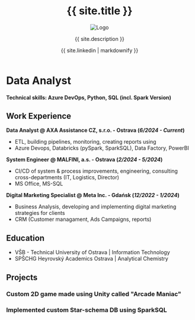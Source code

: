 <header>
  <h1>{{ site.title }}</h1>
  <img src="{{ site.logo }}" alt="Logo">
  <p>{{ site.description }}</p>
  <p>{{ site.linkedin | markdownify }}</p> <!-- Render Markdown from the config -->
</header>

# Data Analyst

#### Technical skills: Azure DevOps, Python, SQL (incl. Spark Version) 

## Work Experience
**Data Analyst @ AXA Assistance CZ, s.r.o. - Ostrava (_6/2024 - Current_)**
- ETL, building pipelines, monitoring, creating reports using 
- Azure Devops, Databricks (pySpark, SparkSQL), Data Factory, PowerBI    

**System Engineer @ MALFINI, a.s. - Ostrava (_2/2024 - 5/2024_)**
- CI/CD of system & process improvements, engineering, consulting cross-departments (IT, Logistics, Director)
- MS Office, MS-SQL
  
**Digital Marketing Specialist @ Meta Inc. - Gdańsk (_12/2022 - 1/2024_)**
- Business Analysis, developing and implementing digital marketing strategies for clients
- CRM (Customer managament, Ads Campaigns, reports)

## Education
- VŠB - Technical University of Ostrava | Information Technology
- SPŠCHG Heyrovský Academics Ostrava | Analytical Chemistry

## Projects

### Custom 2D game made using Unity called "Arcade Maniac"

### Implemented custom Star-schema DB using SparkSQL

